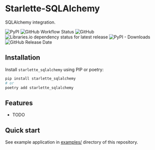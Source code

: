 # Starlette-SQLAlchemy

SQLAlchemy integration.

![PyPI](https://img.shields.io/pypi/v/starlette_sqlalchemy)
![GitHub Workflow Status](https://img.shields.io/github/workflow/status/alex-oleshkevich/starlette_sqlalchemy/Lint)
![GitHub](https://img.shields.io/github/license/alex-oleshkevich/starlette_sqlalchemy)
![Libraries.io dependency status for latest release](https://img.shields.io/librariesio/release/pypi/starlette_sqlalchemy)
![PyPI - Downloads](https://img.shields.io/pypi/dm/starlette_sqlalchemy)
![GitHub Release Date](https://img.shields.io/github/release-date/alex-oleshkevich/starlette_sqlalchemy)

## Installation

Install `starlette_sqlalchemy` using PIP or poetry:

```bash
pip install starlette_sqlalchemy
# or
poetry add starlette_sqlalchemy
```

## Features

-   TODO

## Quick start

See example application in [examples/](examples/) directory of this repository.
